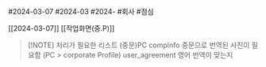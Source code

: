 #2024-03-07
#2024-03
#2024- 
#회사 
#점심 

[[2024-03-07]]
[[작업화면(중.P)]]


> [!NOTE] 처리가 필요한 리스트 (중문)PC
> compInfo 중문으로 번역된 사진이 필요함 (PC > corporate Profile)
> user_agreement 영어 번역이 맞는지
